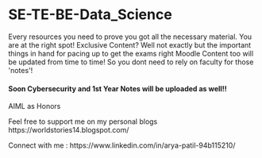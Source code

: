 # SE-TE-BE-Data_Science
 Every resources you need to prove you got all the necessary material. You are at the right spot! Exclusive Content? Well not exactly but the important things in hand for pacing up to get the exams right Moodle Content too will be updated from time to time! So you dont need to rely on faculty for those 'notes'! 
 <h4>Soon Cybersecurity and 1st Year Notes will be uploaded as well!! </h4>
<p> AIML as Honors</p>

<p>Feel free to support me on my personal blogs https://worldstories14.blogspot.com/ </p>
<p> Connect with me : https://www.linkedin.com/in/arya-patil-94b115210/ </p>

